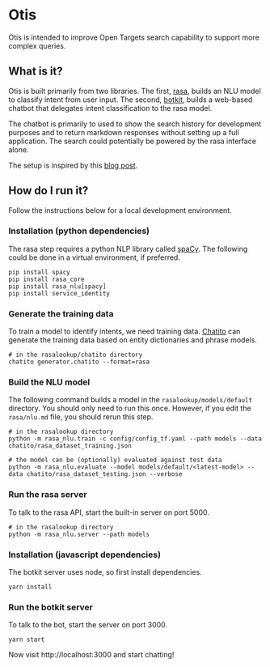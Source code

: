 # Otis

Otis is intended to improve Open Targets search capability to support more complex queries.

## What is it?

Otis is built primarily from two libraries. The first, [rasa](https://rasa.com/), builds an NLU model to classify intent from user input. The second, [botkit](https://botkit.ai/), builds a web-based chatbot that delegates intent classification to the rasa model.

The chatbot is primarily to used to show the search history for development purposes and to return markdown responses without setting up a full application. The search could potentially be powered by the rasa interface alone.

The setup is inspired by this [blog post](https://medium.com/@harjun1601/building-a-chatbot-with-botkit-and-rasa-a18aa4d69ebb).

## How do I run it?

Follow the instructions below for a local development environment.

### Installation (python dependencies)

The rasa step requires a python NLP library called [spaCy](https://spacy.io/). The following could be done in a virtual environment, if preferred.

```
pip install spacy
pip install rasa_core
pip install rasa_nlu[spacy]
pip install service_identity
```

### Generate the training data

To train a model to identify intents, we need training data. [Chatito](https://github.com/rodrigopivi/Chatito) can generate the training data based on entity dictionaries and phrase models.

```
# in the rasalookup/chatito directory
chatito generator.chatito --format=rasa
```

### Build the NLU model

The following command builds a model in the `rasalookup/models/default` directory. You should only need to run this once. However, if you edit the `rasa/nlu.md` file, you should rerun this step.

```
# in the rasalookup directory
python -m rasa_nlu.train -c config/config_tf.yaml --path models --data chatito/rasa_dataset_training.json

# the model can be (optionally) evaluated against test data
python -m rasa_nlu.evaluate --model models/default/<latest-model> --data chatito/rasa_dataset_testing.json --verbose
```

### Run the rasa server

To talk to the rasa API, start the built-in server on port 5000.

```
# in the rasalookup directory
python -m rasa_nlu.server --path models
```

### Installation (javascript dependencies)

The botkit server uses node, so first install dependencies.

```
yarn install
```

### Run the botkit server

To talk to the bot, start the server on port 3000.

```
yarn start
```

Now visit http://localhost:3000 and start chatting!
